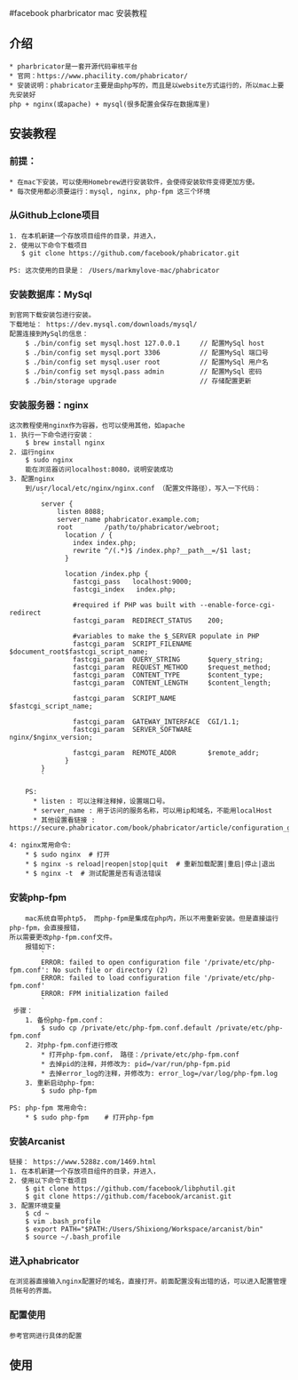 #facebook pharbricator mac 安装教程
## 介绍
    * pharbricator是一套开源代码审核平台
    * 官网：https://www.phacility.com/phabricator/
    * 安装说明：phabricator主要是由php写的，而且是以website方式运行的，所以mac上要先安装好
    php + nginx(或apache) + mysql(很多配置会保存在数据库里)

## 安装教程

### 前提：
    * 在mac下安装，可以使用Homebrew进行安装软件，会使得安装软件变得更加方便。
    * 每次使用都必须要运行：mysql, nginx, php-fpm 这三个环境    

### 从Github上clone项目
    1. 在本机新建一个存放项目组件的目录，并进入，
    2. 使用以下命令下载项目
       $ git clone https://github.com/facebook/phabricator.git
    
    PS: 这次使用的目录是： /Users/markmylove-mac/phabricator

### 安装数据库：MySql
    到官网下载安装包进行安装。
    下载地址： https://dev.mysql.com/downloads/mysql/
    配置连接到MySql的信息： 
        $ ./bin/config set mysql.host 127.0.0.1     // 配置MySql host  
        $ ./bin/config set mysql.port 3306          // 配置MySql 端口号  
        $ ./bin/config set mysql.user root          // 配置MySql 用户名  
        $ ./bin/config set mysql.pass admin         // 配置MySql 密码  
        $ ./bin/storage upgrade                     // 存储配置更新

### 安装服务器：nginx
    这次教程使用nginx作为容器，也可以使用其他，如apache
    1. 执行一下命令进行安装： 
        $ brew install nginx
    2. 运行nginx
        $ sudo nginx
        能在浏览器访问localhost:8080，说明安装成功
    3. 配置nginx
        到/usr/local/etc/nginx/nginx.conf （配置文件路径），写入一下代码： 
            `
            server {
                listen 8088;
                server_name phabricator.example.com;
                root        /path/to/phabricator/webroot;
                  location / {
                    index index.php;
                    rewrite ^/(.*)$ /index.php?__path__=/$1 last;
                  }

                  location /index.php {
                    fastcgi_pass   localhost:9000;
                    fastcgi_index   index.php;

                    #required if PHP was built with --enable-force-cgi-redirect
                    fastcgi_param  REDIRECT_STATUS    200;

                    #variables to make the $_SERVER populate in PHP
                    fastcgi_param  SCRIPT_FILENAME    $document_root$fastcgi_script_name;
                    fastcgi_param  QUERY_STRING       $query_string;
                    fastcgi_param  REQUEST_METHOD     $request_method;
                    fastcgi_param  CONTENT_TYPE       $content_type;
                    fastcgi_param  CONTENT_LENGTH     $content_length;

                    fastcgi_param  SCRIPT_NAME        $fastcgi_script_name;

                    fastcgi_param  GATEWAY_INTERFACE  CGI/1.1;
                    fastcgi_param  SERVER_SOFTWARE    nginx/$nginx_version;

                    fastcgi_param  REMOTE_ADDR        $remote_addr;
                  }
            }
            `

        PS: 
          * listen : 可以注释注释掉，设置端口号。
          * server_name : 用于访问的服务名称，可以用ip和域名，不能用localHost
          * 其他设置看链接 : https://secure.phabricator.com/book/phabricator/article/configuration_guide/ 
    
    4: nginx常用命令: 
        * $ sudo nginx  # 打开
        * $ nginx -s reload|reopen|stop|quit  # 重新加载配置|重启|停止|退出 
        * $ nginx -t  # 测试配置是否有语法错误

### 安装php-fpm
        mac系统自带phtp5， 而php-fpm是集成在php内，所以不用重新安装。但是直接运行php-fpm，会直接报错，
    所以需要更改php-fpm.conf文件。
        报错如下: 
            `
            ERROR: failed to open configuration file '/private/etc/php-fpm.conf': No such file or directory (2)
            ERROR: failed to load configuration file '/private/etc/php-fpm.conf'
            ERROR: FPM initialization failed
            `
     步骤：
        1. 备份php-fpm.conf：
            $ sudo cp /private/etc/php-fpm.conf.default /private/etc/php-fpm.conf
        2. 对php-fpm.conf进行修改
            * 打开php-fpm.conf， 路径：/private/etc/php-fpm.conf
            * 去掉pid的注释，并修改为: pid=/var/run/php-fpm.pid
            * 去掉error_log的注释，并修改为: error_log=/var/log/php-fpm.log
        3. 重新启动php-fpm:
            $ sudo php-fpm

    PS: php-fpm 常用命令:
        * $ sudo php-fpm    # 打开php-fpm

### 安装Arcanist 
    链接： https://www.5288z.com/1469.html
    1. 在本机新建一个存放项目组件的目录，并进入，
    2. 使用以下命令下载项目
        $ git clone https://github.com/facebook/libphutil.git
        $ git clone https://github.com/facebook/arcanist.git
    3. 配置环境变量
        $ cd ~
        $ vim .bash_profile
        $ export PATH="$PATH:/Users/Shixiong/Workspace/arcanist/bin"
        $ source ~/.bash_profile
### 进入phabricator
    在浏览器直接输入nginx配置好的域名，直接打开。前面配置没有出错的话，可以进入配置管理员帐号的界面。

### 配置使用
    参考官网进行具体的配置


## 使用
    
